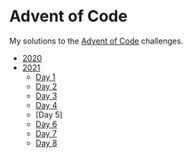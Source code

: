 # Advent of Code

My solutions to the [Advent of Code](https://adventofcode.com/) challenges.

- [2020](2020)
- [2021](2021)
  - [Day 1](2021/day1.py)
  - [Day 2](2021/day2.py)
  - [Day 3](2021/day3.py)
  - [Day 4](2021/day4.py)
  - [Day 5]
  - [Day 6](2021/day6.py)
  - [Day 7](2021/day7.py)
  - [Day 8](2021/day8.py)
